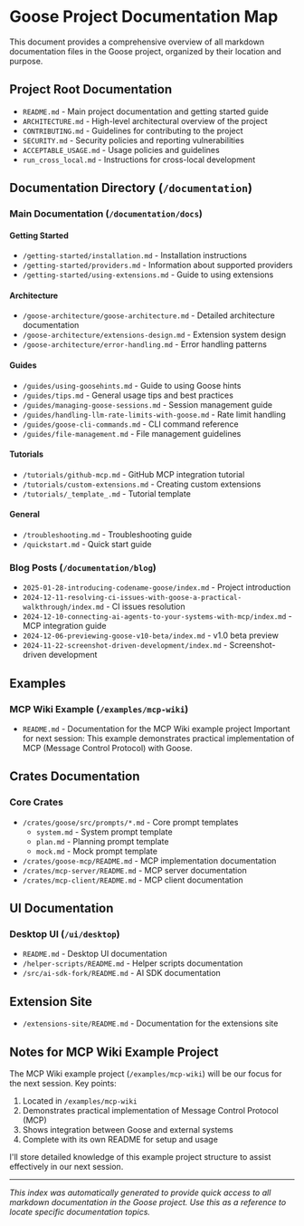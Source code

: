 # Goose Project Documentation Map

This document provides a comprehensive overview of all markdown documentation files in the Goose project, organized by their location and purpose.

## Project Root Documentation
- `README.md` - Main project documentation and getting started guide
- `ARCHITECTURE.md` - High-level architectural overview of the project
- `CONTRIBUTING.md` - Guidelines for contributing to the project
- `SECURITY.md` - Security policies and reporting vulnerabilities
- `ACCEPTABLE_USAGE.md` - Usage policies and guidelines
- `run_cross_local.md` - Instructions for cross-local development

## Documentation Directory (`/documentation`)
### Main Documentation (`/documentation/docs`)
#### Getting Started
- `/getting-started/installation.md` - Installation instructions
- `/getting-started/providers.md` - Information about supported providers
- `/getting-started/using-extensions.md` - Guide to using extensions

#### Architecture
- `/goose-architecture/goose-architecture.md` - Detailed architecture documentation
- `/goose-architecture/extensions-design.md` - Extension system design
- `/goose-architecture/error-handling.md` - Error handling patterns

#### Guides
- `/guides/using-goosehints.md` - Guide to using Goose hints
- `/guides/tips.md` - General usage tips and best practices
- `/guides/managing-goose-sessions.md` - Session management guide
- `/guides/handling-llm-rate-limits-with-goose.md` - Rate limit handling
- `/guides/goose-cli-commands.md` - CLI command reference
- `/guides/file-management.md` - File management guidelines

#### Tutorials
- `/tutorials/github-mcp.md` - GitHub MCP integration tutorial
- `/tutorials/custom-extensions.md` - Creating custom extensions
- `/tutorials/_template_.md` - Tutorial template

#### General
- `/troubleshooting.md` - Troubleshooting guide
- `/quickstart.md` - Quick start guide

### Blog Posts (`/documentation/blog`)
- `2025-01-28-introducing-codename-goose/index.md` - Project introduction
- `2024-12-11-resolving-ci-issues-with-goose-a-practical-walkthrough/index.md` - CI issues resolution
- `2024-12-10-connecting-ai-agents-to-your-systems-with-mcp/index.md` - MCP integration guide
- `2024-12-06-previewing-goose-v10-beta/index.md` - v1.0 beta preview
- `2024-11-22-screenshot-driven-development/index.md` - Screenshot-driven development

## Examples
### MCP Wiki Example (`/examples/mcp-wiki`)
- `README.md` - Documentation for the MCP Wiki example project
Important for next session: This example demonstrates practical implementation of MCP (Message Control Protocol) with Goose.

## Crates Documentation
### Core Crates
- `/crates/goose/src/prompts/*.md` - Core prompt templates
  - `system.md` - System prompt template
  - `plan.md` - Planning prompt template
  - `mock.md` - Mock prompt template
- `/crates/goose-mcp/README.md` - MCP implementation documentation
- `/crates/mcp-server/README.md` - MCP server documentation
- `/crates/mcp-client/README.md` - MCP client documentation

## UI Documentation
### Desktop UI (`/ui/desktop`)
- `README.md` - Desktop UI documentation
- `/helper-scripts/README.md` - Helper scripts documentation
- `/src/ai-sdk-fork/README.md` - AI SDK documentation

## Extension Site
- `/extensions-site/README.md` - Documentation for the extensions site

## Notes for MCP Wiki Example Project
The MCP Wiki example project (`/examples/mcp-wiki`) will be our focus for the next session. Key points:
1. Located in `/examples/mcp-wiki`
2. Demonstrates practical implementation of Message Control Protocol (MCP)
3. Shows integration between Goose and external systems
4. Complete with its own README for setup and usage

I'll store detailed knowledge of this example project structure to assist effectively in our next session.

---
*This index was automatically generated to provide quick access to all markdown documentation in the Goose project. Use this as a reference to locate specific documentation topics.*